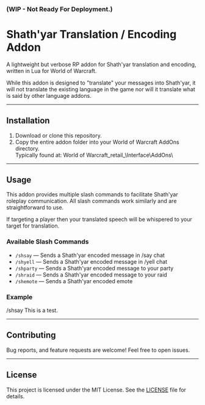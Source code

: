 ### (WIP - Not Ready For Deployment.)

# Shath'yar Translation / Encoding Addon 

A lightweight but verbose RP addon for Shath'yar translation and encoding, written in Lua for World of Warcraft.

While this addon is designed to "translate" your messages into Shath'yar, it will not translate the existing language in the game nor will it translate what is said by other language addons.

---

## Installation

1. Download or clone this repository.  
2. Copy the entire addon folder into your World of Warcraft AddOns directory.  
   Typically found at: World of Warcraft_retail_\Interface\AddOns\
   
---

## Usage

This addon provides multiple slash commands to facilitate Shath'yar roleplay communication. All slash commands work similarly and are straightforward to use.

If targeting a player then your translated speech will be whispered to your target for translation.

### Available Slash Commands

- `/shsay` — Sends a Shath'yar encoded message in /say chat  
- `/shyell` — Sends a Shath'yar encoded message in /yell chat  
- `/shparty` — Sends a Shath'yar encoded message to your party  
- `/shraid` — Sends a Shath'yar encoded message to your raid  
- `/shemote` — Sends a Shath'yar encoded emote

### Example

/shsay This is a test.


---

## Contributing

Bug reports, and feature requests are welcome! Feel free to open issues.

---

## License

This project is licensed under the MIT License. See the [LICENSE](LICENSE) file for details.
